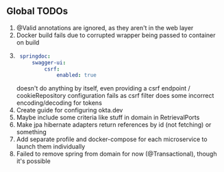 ## Global TODOs
1. @Valid annotations are ignored, as they aren't in the web layer
2. Docker build fails due to corrupted wrapper being passed to container on build
3. ```yaml
    springdoc:
        swagger-ui:
            csrf:
                enabled: true 
    ```
   doesn't do anything by itself, even providing a csrf endpoint / cookieRepository configuration
   fails as csrf filter does some incorrect encoding/decoding for tokens
4. Create guide for configuring okta.dev
5. Maybe include some criteria like stuff in domain in RetrievalPorts
6. Make jpa hibernate adapters return references by id (not fetching) or something
7. Add separate profile and docker-compose for each microservice to launch them individually
8. Failed to remove spring from domain for now (@Transactional), though it's possible